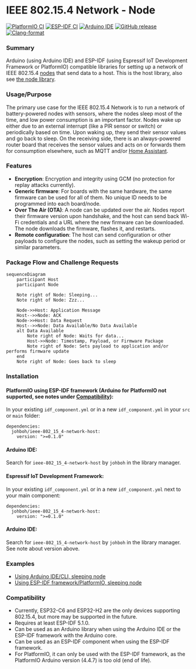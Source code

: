 # IEEE 802.15.4 Network - Node
[![PlatformIO CI](https://github.com/Johboh/ieee-802_15_4-network-host/actions/workflows/platformio.yaml/badge.svg)](https://components.espressif.com/components/johboh/ieee-802_15_4-network-host)
[![ESP-IDF CI](https://github.com/Johboh/ieee-802_15_4-network-host/actions/workflows/espidf.yaml/badge.svg)](https://components.espressif.com/components/johboh/ieee-802_15_4-network-host)
[![Arduino IDE](https://github.com/Johboh/ieee-802_15_4-network-host/actions/workflows/arduino_cli.yaml/badge.svg)](https://downloads.arduino.cc/libraries/logs/github.com/Johboh/ieee-802_15_4-network-host/)
[![GitHub release](https://img.shields.io/github/release/Johboh/ieee-802_15_4-network-host.svg)](https://github.com/Johboh/ieee-802_15_4-network-host/releases)
[![Clang-format](https://github.com/Johboh/ieee-802_15_4-network-host/actions/workflows/clang-format.yaml/badge.svg)](https://github.com/Johboh/ieee-802_15_4-network-host)

### Summary
Arduino (using Arduino IDE) and ESP-IDF (using Espressif IoT Development Framework or PlatformIO) compatible libraries for setting up a network of IEEE 802.15.4 [nodes](https://github.com/Johboh/ieee-802_15_4-network-node) that send data to a host. This is the host library, also see [the node library](https://github.com/Johboh/ieee-802_15_4-network-node).

### Usage/Purpose
The primary use case for the IEEE 802.15.4 Network is to run a network of battery-powered nodes with sensors, where the nodes sleep most of the time, and low power consumption is an important factor. Nodes wake up either due to an external interrupt (like a PIR sensor or switch) or periodically based on time. Upon waking up, they send their sensor values and go back to sleep. On the receiving side, there is an always-powered router board that receives the sensor values and acts on or forwards them for consumption elsewhere, such as MQTT and/or [Home Assistant](https://www.home-assistant.io).

### Features
- **Encryption**: Encryption and integrity using GCM (no protection for replay attacks currently).
- **Generic firmware**: For boards with the same hardware, the same firmware can be used for all of them. No unique ID needs to be programmed into each board/node.
- **Over The Air (OTA)**: A node can be updated over the air. Nodes report their firmware version upon handshake, and the host can send back Wi-Fi credentials and a URL where the new firmware can be downloaded. The node downloads the firmware, flashes it, and restarts.
- **Remote configuration**: The host can send configuration or other payloads to configure the nodes, such as setting the wakeup period or similar parameters.

### Package Flow and Challenge Requests
```mermaid
sequenceDiagram
    participant Host
    participant Node

    Note right of Node: Sleeping...
    Note right of Node: Zzz...

    Node->>Host: Application Message
    Host-->>Node: ACK
    Node->>Host: Data Request
    Host-->>Node: Data Available/No Data Available
    alt Data Available
        Note right of Node: Waits for data...
        Host->>Node: Timestamp, Payload, or Firmware Package
        Note right of Node: Sets payload to application and/or performs firmware update
    end
    Note right of Node: Goes back to sleep
```

### Installation
#### PlatformIO using ESP-IDF framework (Arduino for PlatformIO not supported, see notes under [Compatibility](#compatibility)):
In your existing `idf_component.yml` or in a new `idf_component.yml` in your `src` or `main` folder:
```
dependencies:
  johboh/ieee-802_15_4-network-host:
    version: ">=0.1.0"
```

#### Arduino IDE:
Search for `ieee-802_15_4-network-host` by `johboh` in the library manager.

#### Espressif IoT Development Framework:
In your existing `idf_component.yml` or in a new `idf_component.yml` next to your main component:
```
dependencies:
  johboh/ieee-802_15_4-network-host:
    version: ">=0.1.0"
```

#### Arduino IDE:
Search for `ieee-802_15_4-network-host` by `johboh` in the library manager. See note about version above.

### Examples
- [Using Arduino IDE/CLI, sleeping node](examples/arduino/sleeping_node/sleeping_node.ino)
- [Using ESP-IDF framework/PlatformIO, sleeping node](examples/espidf/sleeping_node/main/main.cpp)

### Compatibility
- Currently, ESP32-C6 and ESP32-H2 are the only devices supporting 802.15.4, but more may be supported in the future.
- Requires at least ESP-IDF 5.1.0.
- Can be used as an Arduino library when using the Arduino IDE or the ESP-IDF framework with the Arduino core.
- Can be used as an ESP-IDF component when using the ESP-IDF framework.
- For PlatformIO, it can only be used with the ESP-IDF framework, as the PlatformIO Arduino version (4.4.7) is too old (end of life).

